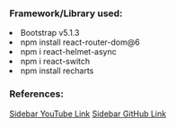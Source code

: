 <!-- <h1>Micro Center</h1>

https://micro-center-official.web.app/

<p>Micro Center is a computer parts manufacturing website. Where anyone can visit and experience the Home, All Products, Blogs, Portfolio, and Login page. Logged in users can purchase products, add reviews, update their profile, pay for purchased products or cancel the ordered product. On the other hand, the admin can add new products, create new admin, manage products, manage customer ordered products, etc.</p>

<h3>Framework/Library used:</h3>
<li>npm install firebase</li>
<li>npm install react-router-dom@6</li>
<li>npm install react-bootstrap bootstrap</li>
<li>npm install --save react-firebase-hooks</li>
<li>npm i react-helmet-async</li>
<li>npm install react-hook-form</li>
<li>npm install react-hot-toast</li>
<li>npm install --save @stripe/react-stripe-js @stripe/stripe-js</li>
<li>npm install sweetalert2</li>
<li>npm i react-query</li>


<h3>Site description:</h3>

<li>All pages have a navbar, and footer</li>
<li>Home page for banners, featured products, summary, limited edition product, upcoming products category, and latest review.</li>
<li>Products page for all the DB items.</li>
<li>Blogs page for questions answers.</li>
<li>Portfolio page have my information.</li>
<li>All users can update profile.</li>
<li>404 page for the wrong URL.</li>

<h3>Every logged in user:</h3>

<li>Can order products.</li>
<li>Ordered products can be cancel or payable.</li>
<li>Can add new reviews.</li>

<h3>Every logged in Admin:</h3>

<li>Can add and manage products.</li>
<li>Manage customer ordered products.</li>
<li>Can make new admin.</li>

<h3>Thank you.🙂</h3> -->


<h3>Framework/Library used:</h3>
<!-- <li>npm install firebase</li> -->
<li>Bootstrap v5.1.3</li>
<li>npm install react-router-dom@6</li>
<!-- <li>npm install react-bootstrap bootstrap</li> -->
<!-- <li>npm install --save react-firebase-hooks</li> -->
<li>npm i react-helmet-async</li>
<li>npm i react-switch</li>
<li>npm install recharts</li>
<!-- <li>npm install react-hook-form</li> -->
<!-- <li>npm install react-hot-toast</li> -->
<!-- <li>npm install --save @stripe/react-stripe-js @stripe/stripe-js</li> -->
<!-- <li>npm install sweetalert2</li> -->
<!-- <li>npm i react-query</li> -->

<h3>References:</h3>
<a href="https://www.youtube.com/watch?v=RiF1VFwgbOs&ab_channel=YPCODE">Sidebar YouTube Link</a>
<a href="https://github.com/abdulaziz-m5u/react-sidebar-responsive">Sidebar GitHub Link</a>

